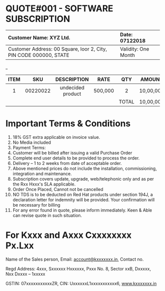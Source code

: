 QUOTE#001 - SOFTWARE SUBSCRIPTION
==============================

  
| Customer Name: XYZ Ltd. 		| Date: 07122018	|
| :----------------------------	| :------------- 	|
| Customer Address: 00 Square, loor 2, City, PIN CODE 000000, STATE				| Validity: One Month			|

  			


 \_
 
|  ITEM	   |  SKU			|	            DESCRIPTION  				|	     RATE			|    QTY   	|	AMOUNT					|    
|  :-----: |  :---------:	|	:-----------------------------------:	| :--------------------:|  :-------:|  :-------------------:  	|
|     1    |  	00220022	|	  undecided product    			  		|	     500,000		|      2 	|	10,00,000				|
|          |  				|	            			  				|	  					| TOTAL		|	10,00,000				|


Important Terms & Conditions
============================

1.  18% GST extra applicable on invoice value.
2.  No Media included
3.  Payment Terms:
4.  Customer will be billed after issuing a valid Purchase Order
5.  Complete end user details to be provided to process the order.
6.  Delivery – 1 to 2 weeks from date of acceptable order.
7.  Above mentioned prices do not include the installation,
    commissioning, integration and maintenance.
8.  Subscription covers update, upgrade, web/telephonic only and as per
    the Rxx Hxxx's SLA applicable.
9.  Order Once Placed, Cannot not be cancelled
10. NO TDS is to be deducted on Red Hat products under section 194J, a
    declaration letter for indemnity will be provided. Your confirmation
    will be necessary for billing
11. For any error found in quote, please inform immediately. Keen & Able
    can revise quote in such situation.

For Kxxx and Axxx Cxxxxxxxx Px.Lxx
================================

Name of the Sales person, Email: <account@kxxxxxxx.in>, Contact no.

Regd Address: 4xxx, Sxxxxxx Hxxxxxx, Pxxx No. 8, Sector xxB, Dxxxxx, Nxx
Dxxxx – 1xxxxx

GSTIN: 07xxxxxxxxxxxZR, CIN: UxxxxxxL1xxxxxxxxxxx6, www.kxxxxxxx.in
